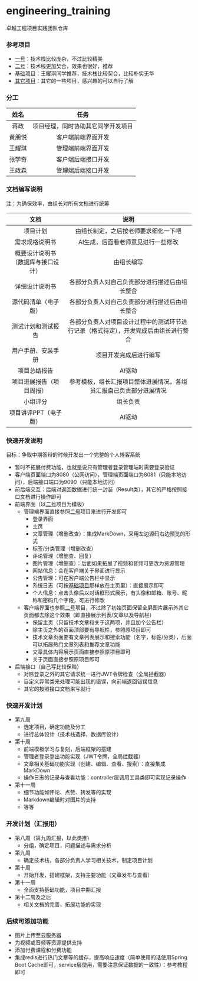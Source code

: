 # engineering_training
卓越工程项目实践团队仓库

### 参考项目

- [一号](https://github.com/iszhouhua/blog?tab=readme-ov-file)：技术栈比较庞杂，不过比较精美
- [二号](https://github.com/Jzjzzzz/vblog)：技术栈更加契合，效果也很好，推荐
- [基础项目](https://blog.csdn.net/zzj_csdn/article/details/121968220?fromshare=blogdetail&sharetype=blogdetail&sharerId=121968220&sharerefer=PC&sharesource=&sharefrom=from_link)：王耀琪同学推荐，技术栈比较契合，比较朴实无华
- [其它项目](https://mp.weixin.qq.com/s?__biz=MzUxNjk0ODIwMg==&mid=2247490518&idx=1&sn=10e9316e8ce303a4bb513f15426eaf04&chksm=f99ef253cee97b45408ce1b99e6a9dbe927a32773864dd0430eb7d4085ddfa547b8dd4997b75&scene=27#wechat_redirect)：其它的一些项目，感兴趣的可以自行了解

### 分工

|  姓名  |                任务                |
| :----: | :--------------------------------: |
|  蒋政  | 项目经理，同时协助其它同学开发项目 |
| 黄朋悦 |         客户端前端界面开发         |
| 王耀琪 |         管理端前端界面开发         |
| 张学奇 |         客户端后端接口开发         |
| 王政森 |         管理端后端接口开发         |

### 文档编写说明

注：为确保效率，由组长对所有文档进行统筹

|                文档                |                             说明                             |
| :--------------------------------: | :----------------------------------------------------------: |
|              项目计划              |             由组长制定，之后按老师要求细化一下吧             |
|           需求规格说明书           |              AI生成，后面看老师意见进行一些修改              |
| 概要设计说明书（数据库与接口设计） |                          由组长编写                          |
|           详细设计说明书           |        各部分负责人对自己负责部分进行描述后由组长整合        |
|        源代码清单（电子版）        |        各部分负责人对自己负责部分进行描述后由组长整合        |
|         测试计划和测试报告         | 各部分负责人对项目设计过程中的测试环节进行记录（格式待定），开发完成后由组长进行整合 |
|         用户手册、安装手册         |                    项目开发完成后进行编写                    |
|            项目总结报告            |                            AI驱动                            |
|      项目进展报告（项目周报）      | 参考模板，组长汇报项目整体进展情况，各组员汇报自己负责部分进展情况 |
|              小组评分              |                           组长负责                           |
|       项目讲评PPT（电子版）        |                            AI驱动                            |

### 快速开发说明

目标：争取中期答辩的时候开发出一个完整的个人博客系统

- 暂时不拓展付费功能，也就是说只有管理者登录管理端时需要登录验证
- 客户端页面端口为8080（公网访问），管理端页面端口为8081（只能本地访问），后端接口端口为9090（只能本地访问）
- 前后端交互：后端对返回数据进行统一封装（Result类），其它的严格按照接口文档进行操作即可
- 前端界面（以[二号](https://github.com/Jzjzzzz/vblog)项目为模板）
	- 管理端界面直接参照[二号](https://github.com/Jzjzzzz/vblog)项目来进行开发即可
		- 登录界面
		- 主页
		- 文章管理（增删改查）：集成MarkDown，采用左边源码右边预览的形式
		- 标签/分类管理（增删改查）
		- 评论管理（增删查、回复）
		- 图片管理（增删查）：后面如果拓展了视频和音频可更改为资源管理
		- 网站信息：会在客户端关于界面进行显示
		- 公告管理：可在客户端公告栏中显示
		- 系统日志（可按[基础项目](https://blog.csdn.net/zzj_csdn/article/details/121968220?fromshare=blogdetail&sharetype=blogdetail&sharerId=121968220&sharerefer=PC&sharesource=&sharefrom=from_link)那样放在主页里）：直接展示即可
		- 个人信息：点击头像后以对话框形式展示，有头像和邮箱、账号、昵称和密码几个字段，可进行修改
	- 客户端界面也参照[二号](https://github.com/Jzjzzzz/vblog)项目，不过除了初始页面保留全屏图片展示外其它页面都去除这个效果（即直接展示列表/文章以及导航栏）
		- 保留主页（只留技术文章和关于这两项，并且加个公告栏）
		- 除主页之外的页面顶部要有导航栏，参照原项目即可
		- 技术文章页面要有文章列表展示和搜索功能（名字，标签/分类），后面可以拓展热门文章列表和推荐文章功能
		- 文章具体内容展示页面直接参照原项目即可
		- 关于页面直接参照原项目即可
- 后端接口（自己写比较保险）
	- 对除登录之外的其它请求统一进行JWT令牌检查（全局拦截器）
	- 自定义异常类来处理可能出现的错误，向前端返回错误信息
	- 其它的按照接口文档来写就行

### 快速开发计划

- 第九周
	- 选定项目，确定功能及分工
	- 进行总体设计（技术栈选择，数据库设计）
- 第十周
	- 前端模板学习与复刻，后端框架的搭建
	- 管理者登录登出功能实现（JWT令牌，全局拦截器）
	- 文章相关基础功能实现（创建、编辑、查看、搜索）：直接集成MarkDown
	- 操作日志的记录与查看功能：controller层调用工具类即可实现记录操作
- 第十一周
	- 细节功能如评论、点赞、转发等的实现
	- Markdown编辑时对图片的支持
	- 等等

### 开发计划（汇报用）

- 第八周（第九周汇报，以此类推）
	- 分组，确定项目，问题描述与需求分析
- 第九周
	- 确定技术栈，各部分负责人学习相关技术，制定项目计划
- 第十周
	- 开始开发，搭建框架，支持主要功能（文章发布与查看）
- 第十一周
	- 全面支持基础功能，项目中期汇报
- 第十二周及之后
	- 相关文档的完善，拓展功能的实现

### 后续可添加功能

- 图片上传至云服务器
- 为视频或音频等资源提供支持
- 添加付费课程和付费功能
- 集成redis进行热门文章等的缓存，提高响应速度（简单使用的话使用Spring Boot Cache即可，service层使用，需要注意保证数据的一致性）：参考教程即可
